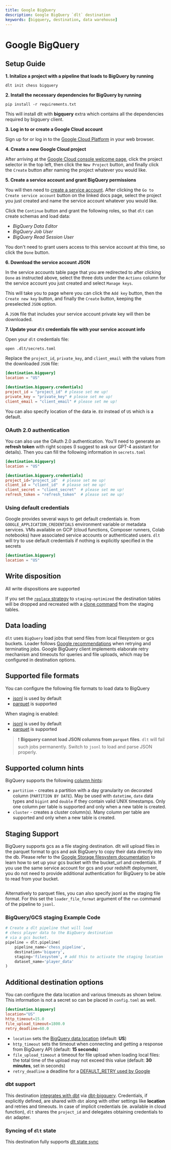 ```yaml
---
title: Google BigQuery
description: Google BigQuery `dlt` destination
keywords: [bigquery, destination, data warehouse]
---
```


# Google BigQuery

## Setup Guide

**1. Initalize a project with a pipeline that loads to BigQuery by running**
```
dlt init chess bigquery
```

**2. Install the necessary dependencies for BigQuery by running**
```
pip install -r requirements.txt
```
This will install dlt with **bigquery** extra which contains all the dependencies required by bigquery client.

**3. Log in to or create a Google Cloud account**

Sign up for or log in to the [Google Cloud Platform](https://console.cloud.google.com/) in your web browser.

**4. Create a new Google Cloud project**

After arriving at the [Google Cloud console welcome page](https://console.cloud.google.com/welcome), click the
project selector in the top left, then click the `New Project` button, and finally click the `Create` button
after naming the project whatever you would like.

**5. Create a service account and grant BigQuery permissions**

You will then need to [create a service account](https://cloud.google.com/iam/docs/creating-managing-service-accounts#creating). After clicking the `Go to Create service account` button
on the linked docs page, select the project you just created and name the service account whatever you would like.

Click the `Continue` button and grant the following roles, so that `dlt` can create schemas and load data:
- *BigQuery Data Editor*
- *BigQuery Job User*
- *BigQuery Read Session User*

You don't need to grant users access to this service account at this time, so click the `Done` button.

**6. Download the service account JSON**

In the service accounts table page that you are redirected to after clicking `Done` as instructed above,
select the three dots under the `Actions` column for the service account you just created and
select `Manage keys`.

This will take you to page where you can click the `Add key` button, then the `Create new key` button,
and finally the `Create` button, keeping the preselected `JSON` option.

A `JSON` file that includes your service account private key will then be downloaded.

**7. Update your `dlt` credentials file with your service account info**

Open your `dlt` credentials file:
```
open .dlt/secrets.toml
```

Replace the `project_id`, `private_key`, and `client_email` with the values from the downloaded `JSON` file:
```toml
[destination.bigquery]
location = "US"

[destination.bigquery.credentials]
project_id = "project_id" # please set me up!
private_key = "private_key" # please set me up!
client_email = "client_email" # please set me up!
```

You can also specify location of the data ie. `EU` instead of `US` which is a default.

### OAuth 2.0 authentication
You can also use the OAuth 2.0 authentication. You'll need to generate an **refresh token** with right scopes (I suggest to ask our GPT-4 assistant for details). Then you can fill the following information in `secrets.toml`
```toml
[destination.bigquery]
location = "US"

[destination.bigquery.credentials]
project_id="project_id"  # please set me up!
client_id = "client_id"  # please set me up!
client_secret = "client_secret"  # please set me up!
refresh_token = "refresh_token"  # please set me up!
```

### Using default credentials
Google provides several ways to get default credentials ie. from `GOOGLE_APPLICATION_CREDENTIALS` environment variable or metadata services. VMs available on GCP (cloud functions, Composer runners, Colab notebooks) have associated service accounts or authenticated users. `dlt` will try to use default credentials if nothing is explicitly specified in the secrets
```toml
[destination.bigquery]
location = "US"
```
## Write disposition
All write dispositions are supported

If you set the [`replace` strategy](../../general-usage/full-loading.md) to `staging-optimized` the destination tables will be dropped and
  recreated with a [clone command](https://cloud.google.com/bigquery/docs/table-clones-create) from the staging tables.

## Data loading
`dlt` uses `BigQuery` load jobs that send files from local filesystem or gcs buckets. Loader follows [Google recommendations](https://cloud.google.com/bigquery/docs/error-messages) when retrying and terminating jobs. Google BigQuery client implements elaborate retry mechanism and timeouts for queries and file uploads, which may be configured in destination options.

## Supported file formats
You can configure the following file formats to load data to BigQuery
* [jsonl](../file-formats/jsonl.md) is used by default
* [parquet](../file-formats/parquet.md) is supported

When staging is enabled:
* [jsonl](../file-formats/jsonl.md) is used by default
* [parquet](../file-formats/parquet.md) is supported

> ❗ **Bigquery cannot load JSON columns from `parquet` files**. `dlt` will fail such jobs permanently. Switch to `jsonl` to load and parse JSON properly.

## Supported column hints
BigQuery supports the following [column hints](https://dlthub.com/docs/general-usage/schema#tables-and-columns):
* `partition` - creates a partition with a day granularity on decorated column (`PARTITION BY DATE`). May be used with `datetime`, `date` data types and `bigint` and `double` if they contain valid UNIX timestamps. Only one column per table is supported and only when a new table is created.
* `cluster` - creates a cluster column(s). Many column per table are supported and only when a new table is created.

## Staging Support

BigQuery supports gcs as a file staging destination. dlt will upload files in the parquet format to gcs and ask BigQuery to copy their data directly into the db. Please refer to the [Google Storage filesystem documentation](./filesystem.md#google-storage) to learn how to set up your gcs bucket with the bucket_url and credentials. If you use the same service account for gcs and your redshift deployment, you do not need to provide additional authentication for BigQuery to be able to read from your bucket.
```toml
```

Alternatively to parquet files, you can also specify jsonl as the staging file format. For this set the `loader_file_format` argument of the `run` command of the pipeline to `jsonl`.

### BigQuery/GCS staging Example Code

```python
# Create a dlt pipeline that will load
# chess player data to the BigQuery destination
# via a gcs bucket.
pipeline = dlt.pipeline(
    pipeline_name='chess_pipeline',
    destination='biquery',
    staging='filesystem', # add this to activate the staging location
    dataset_name='player_data'
)
```

## Additional destination options
You can configure the data location and various timeouts as shown below. This information is not a secret so can be placed in `config.toml` as well.
```toml
[destination.bigquery]
location="US"
http_timeout=15.0
file_upload_timeout=1800.0
retry_deadline=60.0
```
* `location` sets the [BigQuery data location](https://cloud.google.com/bigquery/docs/locations) (default: **US**)
* `http_timeout` sets the timeout when connecting and getting a response from BigQuery API (default: **15 seconds**)
* `file_upload_timeout` a timeout for file upload when loading local files: the total time of the upload may not exceed this value (default: **30 minutes**, set in seconds)
* `retry_deadline` a deadline for a [DEFAULT_RETRY used by Google](https://cloud.google.com/python/docs/reference/storage/1.39.0/retry_timeout)

### dbt support
This destination [integrates with dbt](../transformations/dbt/dbt.md) via [dbt-bigquery](https://github.com/dbt-labs/dbt-bigquery). Credentials, if explicitly defined, are shared with `dbt` along with other settings like **location** and retries and timeouts. In case of implicit credentials (ie. available in cloud function), `dlt` shares the `project_id` and delegates obtaining credentials to `dbt` adapter.

### Syncing of `dlt` state
This destination fully supports [dlt state sync](../../general-usage/state#syncing-state-with-destination)
